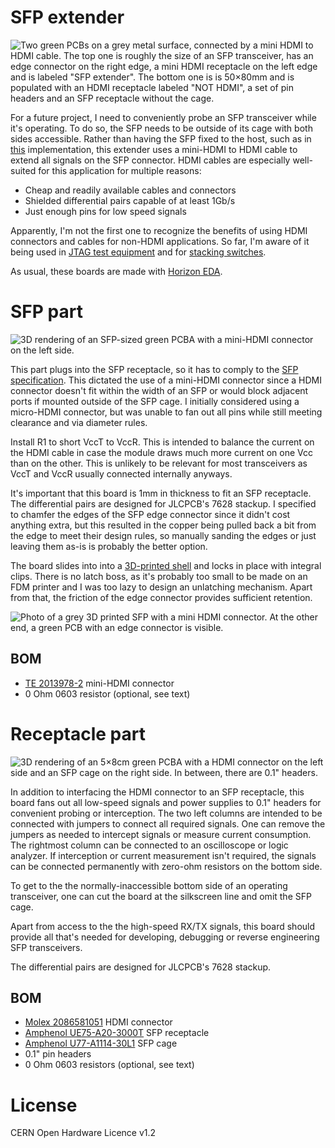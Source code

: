 SFP extender
============


![Two green PCBs on a grey metal surface, connected by a mini HDMI to 
HDMI cable. The top one is roughly the size of an SFP transceiver, has an edge connector on the right edge, a mini HDMI receptacle on the left edge and is labeled "SFP extender".
The bottom one is is 50×80mm and is populated with an HDMI receptacle labeled "NOT HDMI", a set of pin headers and an SFP receptacle without the cage.](media/sfp-extender.jpg)

For a future project, I need to conveniently probe an SFP transceiver 
while it's operating. To do so, the SFP needs to be outside of its cage 
with both sides accessible. Rather than having the SFP fixed to the 
host, such as in 
[this](https://www.multilaneinc.com/products/ml4066-sfp/) 
implementation, this extender uses a mini-HDMI to HDMI cable to extend 
all signals on the SFP connector. HDMI cables are especially 
well-suited for this application for multiple reasons:

 - Cheap and readily available cables and connectors
 - Shielded differential pairs capable of at least 1Gb/s
 - Just enough pins for low speed signals
 
Apparently, I'm not the first one to recognize the benefits of using 
HDMI connectors and cables for non-HDMI applications. So far, I'm aware of it being used in
[JTAG test 
equipment](https://www.keysight.com/us/en/product/N1125A/x1149-boundary-scan-analyzer.html) and for
[stacking switches](https://cathode.church/@s0/110384062337605415).

As usual, these boards are made with [Horizon EDA](https://horizon-eda.org/).

# SFP part

![3D rendering of an SFP-sized green PCBA with a mini-HDMI connector on 
the left side.](media/sfp-extender.png)

This part plugs into the SFP receptacle, so it has to comply to the 
[SFP specification](https://members.snia.org/document/dl/26184). This 
dictated the use of a mini-HDMI connector since a HDMI connector 
doesn't fit within the width of an SFP or would block adjacent ports if 
mounted outside of the SFP cage. I initially considered using 
a micro-HDMI connector, but was unable to fan out all pins while still 
meeting clearance and via diameter rules.

Install R1 to short VccT to VccR. This is intended to balance the 
current on the HDMI cable in case the module draws much more current on 
one Vcc than on the other. This is unlikely to be relevant for most 
transceivers as VccT and VccR usually connected internally anyways.

It's important that this board is 1mm in thickness to fit an SFP 
receptacle. The differential pairs are designed for JLCPCB's 7628 
stackup. I specified to chamfer the edges of the SFP edge connector 
since it didn't cost anything extra, but this resulted in the copper 
being pulled back a bit from the edge to meet their design rules, so 
manually sanding the edges or just leaving them as-is is probably the 
better option.

The board slides into into a [3D-printed shell](sfp-extender/mech) and locks in place with 
integral clips. There is no latch boss, as it's probably too small to 
be made on an FDM printer and I was too lazy to design an unlatching 
mechanism. Apart from that, the friction of the edge connector provides 
sufficient retention.

![Photo of a grey 3D printed SFP with a mini HDMI connector. At the 
other end, a green PCB with an edge connector is 
visible.](media/shell.jpg)

## BOM
 - [TE 2013978-2](https://www.digikey.de/en/products/detail/te-connectivity-amp-connectors/2013978-2/4022373) mini-HDMI connector
 - 0 Ohm 0603 resistor (optional, see text)

# Receptacle part


![3D rendering of an 5×8cm green PCBA with a HDMI connector on 
the left side and an SFP cage on the right side. In between, there are 
0.1" headers.](media/sfp-extender-receptacle.png)

In addition to interfacing the HDMI connector to an SFP receptacle, 
this board fans out all low-speed signals and power supplies to 0.1" 
headers for convenient probing or interception. The two left columns 
are intended to be connected with jumpers to connect all required 
signals. One can remove the jumpers as needed to intercept signals or 
measure current consumption. The rightmost column can 
be connected to an oscilloscope or logic analyzer. If interception or 
current measurement isn't required, the signals can be connected 
permanently with 
zero-ohm resistors on the bottom side.

To get to the the normally-inaccessible bottom side of an operating transceiver, 
one can cut the board at the silkscreen line and omit the SFP cage.

Apart from access to the the high-speed RX/TX signals, this board 
should provide all that's needed for developing, debugging or reverse 
engineering SFP transceivers.

The differential pairs are designed for JLCPCB's 7628 
stackup.

## BOM
 - [Molex 2086581051](https://www.digikey.de/en/products/detail/molex/2086581051/10493706) HDMI connector
 - [Amphenol UE75-A20-3000T](https://www.digikey.de/en/products/detail/amphenol-cs-commercial-products/UE75-A20-3000T/1242769) SFP receptacle
 - [Amphenol U77-A1114-30L1](https://www.digikey.de/en/products/detail/amphenol-cs-commercial-products/U77-A1114-30L1/3465018) SFP cage
 - 0.1" pin headers
 - 0 Ohm 0603 resistors (optional, see text)

# License

CERN Open Hardware Licence v1.2

